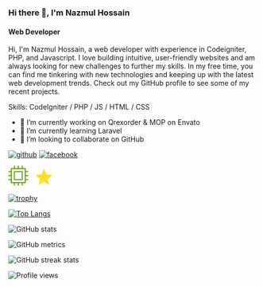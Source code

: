 ### Hi there 👋, I'm Nazmul Hossain
#### Web Developer

Hi, I'm Nazmul Hossain, a web developer with experience in Codeigniter, PHP, and Javascript. I love building intuitive, user-friendly websites and am always looking for new challenges to further my skills. In my free time, you can find me tinkering with new technologies and keeping up with the latest web development trends. Check out my GitHub profile to see some of my recent projects.

Skills: CodeIgniter / PHP / JS / HTML / CSS

- 🔭 I’m currently working on Qrexorder & MOP on Envato 
- 🌱 I’m currently learning Laravel 
- 👯 I’m looking to collaborate on GitHub 


[<img src='https://cdn.jsdelivr.net/npm/simple-icons@3.0.1/icons/github.svg' alt='github' height='40'>](https://github.com/nazmulalways)  [<img src='https://cdn.jsdelivr.net/npm/simple-icons@3.0.1/icons/facebook.svg' alt='facebook' height='40'>](https://www.facebook.com/nazmul.nm)  

<a href='https://docs.github.com/en/developers'><img src='https://raw.githubusercontent.com/acervenky/animated-github-badges/master/assets/devbadge.gif' width='40' height='40'></a> <a href='https://stars.github.com/'><img src='https://raw.githubusercontent.com/acervenky/animated-github-badges/master/assets/starbadge.gif' width='35' height='35'></a> 

[![trophy](https://github-profile-trophy.vercel.app/?username=nazmulalways)](https://github.com/ryo-ma/github-profile-trophy)

[![Top Langs](https://github-readme-stats.vercel.app/api/top-langs/?username=nazmulalways)](https://github.com/anuraghazra/github-readme-stats)

![GitHub stats](https://github-readme-stats.vercel.app/api?username=nazmulalways&show_icons=true)  

![GitHub metrics](https://metrics.lecoq.io/nazmulalways)  

![GitHub streak stats](https://streak-stats.demolab.com/?user=nazmulalways)  

![Profile views](https://gpvc.arturio.dev/nazmulalways)  
